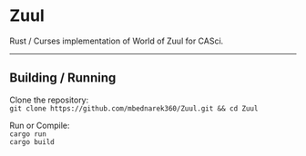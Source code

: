 # **Zuul**
Rust / Curses implementation of World of Zuul for CASci.

---

## **Building / Running**

Clone the repository:  
`git clone https://github.com/mbednarek360/Zuul.git && cd Zuul`

Run or Compile:   
`cargo run`  
`cargo build`
